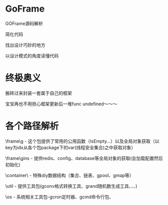 # GoFrame

GOFrame源码解析

简化代码

找出设计巧妙的地方

以设计模式的角度读懂代码


# 终极奥义

搬砖过来封装一套属于自己的框架 

宝宝再也不用担心框架更新后一堆func undefined～～～ 


# 各个路径解析

\frame\g  -  这个包提供了常用的公用函数（IsEmpty...）以及全局对象获取（以key为idx从各个包package下的var(线程安全集合)之中获取对象）

\frame\gins - 提供redis、config、database等全局对象的获取(会加载配置然后初始化)

\container\ - 特殊diy数据结构（集合、链表、gpool、gmap等）


\util - 提供工具包(gconv格式转换工具、grand随机数生成工具、、、)

\os - 系统相关工具包-gcron定时器、gcmd命令行包、